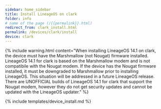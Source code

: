 ```yaml
---
sidebar: home_sidebar
title: Install LineageOS on clark
folder: info
# name of the page (/{{permalink}}.html)
redirect_from: clark_install.html
permalink: /devices/clark/install
device: clark
---
```


{% include warning.html content="When installing LineageOS 14.1 on clark, the device must have the Marshmallow (not Nougat) firmware installed. LineageOS 14.1 for clark is based on the Marshmallow modem and is not compatibile with the Nougat modem. If the device has the Nougat firmware installed, it must be downgraded to Marshmallow prior to installing LineageOS. This situation will be addressed in a future LineageOS release.<br>There are UNOFFICIAL builds of LineageOS 14.1 for clark that support the Nougat modem, however they do not get security updates and cannot be updated with the LineageOS updater." %}

{% include templates/device_install.md %}
